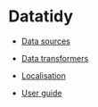 # Datatidy

* [Data sources](datasources.md)
* [Data transformers](datatransformers.md)
* [Localisation](localisation.md)

* [User guide](user-guide/)
